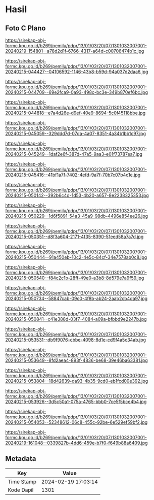 # Hasil

## Foto C Plano

https://sirekap-obj-formc.kpu.go.id/b269/pemilu/pdpr/13/01/03/20/07/1301032007001-20240219-154801--a78d2d1f-6766-4317-a64d-c00706474b1c.jpg

https://sirekap-obj-formc.kpu.go.id/b269/pemilu/pdpr/13/01/03/20/07/1301032007001-20240215-044427--04106592-1146-43b8-b59d-94a037d2daa6.jpg

https://sirekap-obj-formc.kpu.go.id/b269/pemilu/pdpr/13/01/03/20/07/1301032007001-20240215-044709--69e2fca9-0a93-498c-bc3e-349b870ef6bc.jpg

https://sirekap-obj-formc.kpu.go.id/b269/pemilu/pdpr/13/01/03/20/07/1301032007001-20240215-044818--e7a4d26e-d9ef-40e9-8694-5c0f45118bbe.jpg

https://sirekap-obj-formc.kpu.go.id/b269/pemilu/pdpr/13/01/03/20/07/1301032007001-20240215-045059--329ddd7d-07da-4a07-8351-4a34b1bb1c97.jpg

https://sirekap-obj-formc.kpu.go.id/b269/pemilu/pdpr/13/01/03/20/07/1301032007001-20240215-045249--1daf2e6f-387d-47a5-9aa3-e01f73787ea7.jpg

https://sirekap-obj-formc.kpu.go.id/b269/pemilu/pdpr/13/01/03/20/07/1301032007001-20240215-045416--41bf1a7f-7402-4efd-9a7f-70b7c07b4c1e.jpg

https://sirekap-obj-formc.kpu.go.id/b269/pemilu/pdpr/13/01/03/20/07/1301032007001-20240215-050142--392b6c4d-1d53-4b20-a657-8e2238325353.jpg

https://sirekap-obj-formc.kpu.go.id/b269/pemilu/pdpr/13/01/03/20/07/1301032007001-20240215-050229--1d6f5891-54a3-45a9-98db-4496e854ee26.jpg

https://sirekap-obj-formc.kpu.go.id/b269/pemilu/pdpr/13/01/03/20/07/1301032007001-20240215-050351--d8f3a604-2171-4f35-8390-51eed58a7a7d.jpg

https://sirekap-obj-formc.kpu.go.id/b269/pemilu/pdpr/13/01/03/20/07/1301032007001-20240215-050444--91a450eb-10c2-4e5c-84cf-34e7578ab0c8.jpg

https://sirekap-obj-formc.kpu.go.id/b269/pemilu/pdpr/13/01/03/20/07/1301032007001-20240215-050540--f84c2c1b-28ff-49e0-a3b8-8d579e7a9f59.jpg

https://sirekap-obj-formc.kpu.go.id/b269/pemilu/pdpr/13/01/03/20/07/1301032007001-20240215-050734--58847cab-09c0-4f8b-ab24-2aab2cb4da97.jpg

https://sirekap-obj-formc.kpu.go.id/b269/pemilu/pdpr/13/01/03/20/07/1301032007001-20240215-050841--c41e388d-03f7-4084-a09a-bfbbd9e2247b.jpg

https://sirekap-obj-formc.kpu.go.id/b269/pemilu/pdpr/13/01/03/20/07/1301032007001-20240215-053531--db9f9076-cbbe-4098-8d1e-cd9f4a5c34ab.jpg

https://sirekap-obj-formc.kpu.go.id/b269/pemilu/pdpr/13/01/03/20/07/1301032007001-20240215-053649--8fd2aea4-893f-4836-be68-39e46ba63381.jpg

https://sirekap-obj-formc.kpu.go.id/b269/pemilu/pdpr/13/01/03/20/07/1301032007001-20240215-053804--18d42639-da93-4b35-9cd0-eb1fcd00e392.jpg

https://sirekap-obj-formc.kpu.go.id/b269/pemilu/pdpr/13/01/03/20/07/1301032007001-20240215-053926--3d5c50a1-075a-4765-bbb0-7ce5f5bce4b4.jpg

https://sirekap-obj-formc.kpu.go.id/b269/pemilu/pdpr/13/01/03/20/07/1301032007001-20240215-054053--52348612-06c8-455c-92be-6e529ef59bf2.jpg

https://sirekap-obj-formc.kpu.go.id/b269/pemilu/pdpr/13/01/03/20/07/1301032007001-20240219-161048--0339827b-4dd6-459e-b7f0-f649b88a6409.jpg


## Metadata

| Key        | Value               |
| ---------- | ------------------- |
| Time Stamp | 2024-02-19 17:03:14 |
| Kode Dapil | 1301                |



